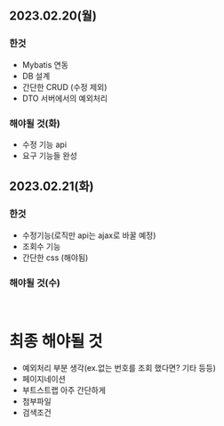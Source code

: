 ## 2023.02.20(월)
### 한것
- Mybatis 연동
- DB 설계
- 간단한 CRUD (수정 제외)
- DTO 서버에서의 예외처리
### 해야될 것(화)
- 수정 기능 api
- 요구 기능들 완성

## 2023.02.21(화)
### 한것
- 수정기능(로직만 api는 ajax로 바꿀 예정)
- 조회수 기능
- 간단한 css (해야됨)
### 해야될 것(수)

<br/>

# 최종 해야될 것
- 예외처리 부분 생각(ex.없는 번호를 조회 했다면? 기타 등등)
- 페이지네이션
- 부트스트랩 아주 간단하게
- 첨부파일
- 검색조건